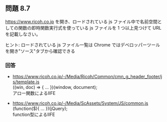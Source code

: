 ## 問題 8.7

https://www.ricoh.co.jp を開き、ロードされている js ファイル中で名前空間としての関数の即時関数実行式を使っている js ファイルを 1 つ以上見つけて URL を記載しなさい。

ヒント: ロードされている js ファイル一覧は Chrome ではデベロッパーツールを開き"ソース"タブから確認できる

### 回答

- https://www.ricoh.co.jp/-/Media/Ricoh/Common/cmn_g_header_footer/js/template.js  
  ((win, doc) => { ... })(window, document);  
  アロー関数によるIIFE

- https://www.ricoh.co.jp/-/Media/ScAssets/System/JS/common.js  
  (function($){ ... })(jQuery);  
  function型によるIIFE

